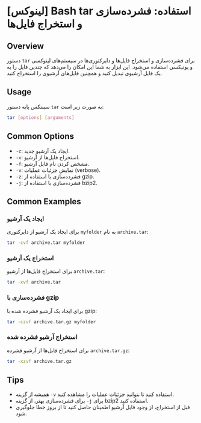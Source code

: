 # [لینوکس] Bash tar استفاده: فشرده‌سازی و استخراج فایل‌ها

## Overview
دستور `tar` برای فشرده‌سازی و استخراج فایل‌ها و دایرکتوری‌ها در سیستم‌های لینوکسی و یونیکسی استفاده می‌شود. این ابزار به شما این امکان را می‌دهد که چندین فایل را به یک فایل آرشیوی تبدیل کنید و همچنین فایل‌های آرشیوی را استخراج کنید.

## Usage
سینتکس پایه دستور `tar` به صورت زیر است:

```bash
tar [options] [arguments]
```

## Common Options
- `-c`: ایجاد یک آرشیو جدید.
- `-x`: استخراج فایل‌ها از آرشیو.
- `-f`: مشخص کردن نام فایل آرشیو.
- `-v`: نمایش جزئیات عملیات (verbose).
- `-z`: فشرده‌سازی با استفاده از gzip.
- `-j`: فشرده‌سازی با استفاده از bzip2.

## Common Examples
### ایجاد یک آرشیو
برای ایجاد یک آرشیو از دایرکتوری `myfolder` به نام `archive.tar`:
```bash
tar -cvf archive.tar myfolder
```

### استخراج یک آرشیو
برای استخراج فایل‌ها از آرشیو `archive.tar`:
```bash
tar -xvf archive.tar
```

### فشرده‌سازی با gzip
برای ایجاد یک آرشیو فشرده شده با gzip:
```bash
tar -czvf archive.tar.gz myfolder
```

### استخراج آرشیو فشرده شده
برای استخراج فایل‌ها از آرشیو فشرده `archive.tar.gz`:
```bash
tar -xzvf archive.tar.gz
```

## Tips
- همیشه از گزینه `-v` استفاده کنید تا بتوانید جزئیات عملیات را مشاهده کنید.
- برای فشرده‌سازی بهتر، از گزینه `-j` برای bzip2 استفاده کنید.
- قبل از استخراج، از وجود فایل آرشیو اطمینان حاصل کنید تا از بروز خطا جلوگیری شود.